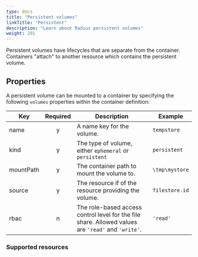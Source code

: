 ```yaml
---
type: docs
title: "Persistent volumes"
linkTitle: "Persistent"
description: "Learn about Radius persistent volumes"
weight: 201
---
```


Persistent volumes have lifecycles that are separate from the container. Containers "attach" to another resource which contains the persistent volume.

## Properties

A persistent volume can be mounted to a container by specifying the following `volumes` properties within the container definition:

| Key  | Required | Description | Example |
|------|:--------:|-------------|---------|
| name | y | A name key for the volume. | `tempstore`
| kind | y | The type of volume, either `ephemeral` or `persistent` | `persistent`
| mountPath | y | The container path to mount the volume to. | `\tmp\mystore`
| source | y | The resource if of the resource providing the volume. | `filestore.id`
| rbac | n | The role-based access control level for the file share. Allowed values are `'read'` and `'write'`. | `'read'`

### Supported resources

